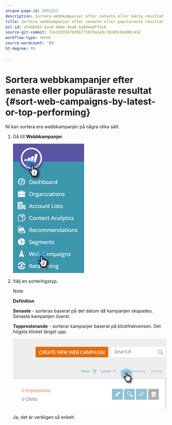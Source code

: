 ```yaml
---
unique-page-id: 2951252
description: Sortera webbkampanjer efter senaste eller bästa resultat - Marketo Docs - produktdokumentation
title: Sortera webbkampanjer efter senaste eller populäraste resultat
exl-id: af4483b5-6ac6-404e-9ea6-be0d4edffdc6
source-git-commit: 72e1d29347bd5b77107da1e9c30169cb6490c432
workflow-type: tm+mt
source-wordcount: '89'
ht-degree: 0%

---
```


# Sortera webbkampanjer efter senaste eller populäraste resultat {#sort-web-campaigns-by-latest-or-top-performing}

Ni kan sortera era webbkampanjer på några olika sätt.

1. Gå till **Webbkampanjer**.

   ![](assets/web-campaigns-hand-1.jpg)

1. Välj en sorteringstyp.

   >[!NOTE]
   >
   >**Definition**
   >
   >**Senaste** - sorteras baserat på det datum då kampanjen skapades. Senaste kampanjen överst.
   >
   >**Toppresterande** - sorterar kampanjer baserat på klickfrekvensen. Det högsta klicket längst upp.

   ![](assets/image2016-11-4-13-3a34-3a59.png)

   Ja, det är verkligen så enkelt.
